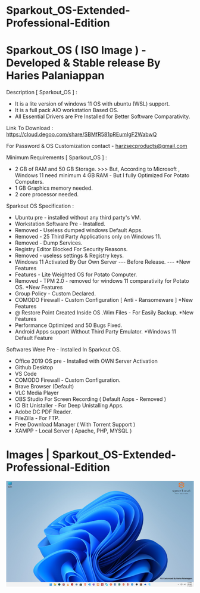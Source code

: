 # Sparkout_OS-Extended-Professional-Edition

# Sparkout_OS ( ISO Image ) - Developed & Stable release By Haries Palaniappan

Description [ Sparkout_OS ] : 

  * It is a lite version of windows 11 OS with ubuntu (WSL) support.
  * It is a full pack AIO workstation Based OS.
  * All Essential Drivers are Pre Installed for Better Software Comparativity.
  
Link To Download : https://cloud.degoo.com/share/SBMfR581pREumIgF2WabwQ
  
For Password & OS Customization
contact - harzsecproducts@gmail.com


Minimum Requirements [ Sparkout_OS ] : 

  * 2 GB of RAM and 50 GB Storage. >>> But, According to Microsoft , Windows 11 need minimum 4 GB RAM - But I fully Optimized For Potato Computers.
  * 1 GB Graphics memory needed.
  * 2 core processor needed.
 
Sparkout OS Specification : 
 
  * Ubuntu pre - installed without any third party's VM.
  * Workstation Software Pre - Installed.
  * Removed - Useless dumped windows Default Apps.
  * Removed - 25 Third Party Applications only on Windows 11.
  * Removed - Dump Services.
  * Registry Editor Blocked For Security Reasons.
  * Removed - useless settings & Registry keys.
  * Windows 11 Activated By Our Own Server --- Before Release. ---            *New Features
  * Features - Lite Weighted OS for Potato Computer.
  * Removed - TPM 2.0 - removed for windows 11 comparativity for Potato OS.   *New Features
  * Group Policy - Custom Declared.
  * COMODO Firewall  - Custom Configuration [ Anti - Ransomeware ]            *New Features
  * @ Restore Point Created Inside OS .Wim Files - For Easily Backup.         *New Features
  * Performance Optimized and 50 Bugs Fixed.
  * Android Apps support Without Third Party Emulator.                         *Windows 11 Default Feature

Softwares Were Pre - Installed In Sparkout OS.

  * Office 2019 OS pre - Installed with OWN Server Activation
  * Github Desktop
  * VS Code
  * COMODO Firewall - Custom Configuration.
  * Brave Browser (Default)
  * VLC Media Player
  * OBS Studio For Screen Recording ( Default Apps - Removed )
  * IO Bit Unistaller - For Deep Unistalling Apps.
  * Adobe DC PDF Reader.
  * FileZilla - For FTP.
  * Free Download Manager ( With Torrent Support ) 
  * XAMPP - Local Server ( Apache, PHP, MYSQL )

# Images | Sparkout_OS-Extended-Professional-Edition

![image](https://github.com/Sparkout-OS/Sparkout_OS-Extended-Professional-Edition/blob/main/1.png)



